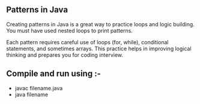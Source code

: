 ## Patterns in Java
Creating patterns in Java is a great way to practice loops and logic building. You must have used nested loops to print patterns.

Each pattern requires careful use of loops (for, while), conditional statements, and sometimes arrays. This practice helps in improving logical thinking and prepares you for coding interview.

## Compile and run using :-
  - javac filename.java
  - java filename
